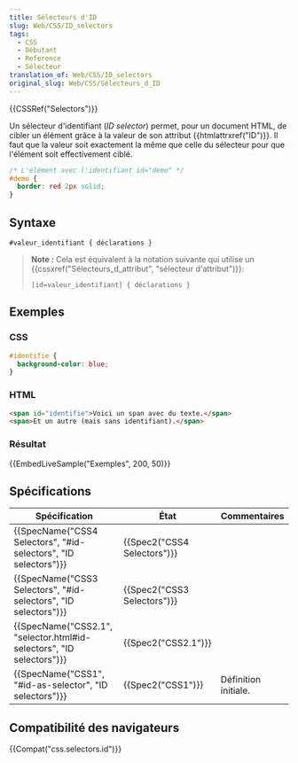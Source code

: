 ```yaml
---
title: Sélecteurs d'ID
slug: Web/CSS/ID_selectors
tags:
  - CSS
  - Débutant
  - Reference
  - Sélecteur
translation_of: Web/CSS/ID_selectors
original_slug: Web/CSS/Sélecteurs_d_ID
---
```


{{CSSRef("Selectors")}}

Un sélecteur d'identifiant (_ID selector_) permet, pour un document HTML, de cibler un élément grâce à la valeur de son attribut {{htmlattrxref("ID")}}. Il faut que la valeur soit exactement la même que celle du sélecteur pour que l'élément soit effectivement ciblé.

```css
/* L'élément avec l'identifiant id="demo" */
#demo {
  border: red 2px solid;
}
```

## Syntaxe

```
#valeur_identifiant { déclarations }
```

> **Note :** Cela est équivalent à la notation suivante qui utilise un {{cssxref("Sélecteurs_d_attribut", "sélecteur d'attribut")}}:
>
>
> ```
> [id=valeur_identifiant] { déclarations }
> ```

## Exemples

### CSS

```css
#identifie {
  background-color: blue;
}
```

### HTML

```html
<span id="identifie">Voici un span avec du texte.</span>
<span>Et un autre (mais sans identifiant).</span>
```

### Résultat

{{EmbedLiveSample("Exemples", 200, 50)}}

## Spécifications

| Spécification                                                                                | État                                 | Commentaires         |
| -------------------------------------------------------------------------------------------- | ------------------------------------ | -------------------- |
| {{SpecName("CSS4 Selectors", "#id-selectors", "ID selectors")}}         | {{Spec2("CSS4 Selectors")}} |                      |
| {{SpecName("CSS3 Selectors", "#id-selectors", "ID selectors")}}         | {{Spec2("CSS3 Selectors")}} |                      |
| {{SpecName("CSS2.1", "selector.html#id-selectors", "ID selectors")}} | {{Spec2("CSS2.1")}}             |                      |
| {{SpecName("CSS1", "#id-as-selector", "ID selectors")}}                     | {{Spec2("CSS1")}}             | Définition initiale. |

## Compatibilité des navigateurs

{{Compat("css.selectors.id")}}

